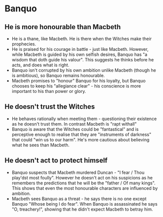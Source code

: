 # Banquo

## He is more honourable than Macbeth

- He is a thane, like Macbeth. He is there when the Witches make their prophecies.
- He is praised for his courage in battle - just like Macbeth. However, while Macbeth is guided by his own selfish desires, Banquo has "a wisdom that doth guide his valour". This suggests he thinks before he acts, and does what is right.
- Banquo isn't corrupted by his own ambition unlike Macbeth (though he is ambitious), so Banquo remains honourable.
- Macbeth promises to "honour" Banquo for his loyalty, but Banquo chooses to keep his "allegiance clear" - his conscience is more important to his than power or glory.

## He doesn't trust the Witches

- He behaves rationally when meeting them - questioning their existence as he doesn't trust them. In contrast Macbeth is "rapt withall"
- Banquo is aware that the Witches could be "fantastical" and is perceptive enough to realise that they are "instruments of darkness" that could "win us to our harm". He's more cautious about believing what he sees than Macbeth.

## He doesn't act to protect himself

- Banquo suspects that Macbeth murdered Duncan - "I fear / Thou play'dst most foully". However he doesn't act on his suspicions as he remembers the predictions that he will be the "father / Of many kings". This shows that even the most honourable characters are influenced by ambition.
- Macbeth sees Banquo as a threat - he says there is no one except Banquo "Whose being I do fear". When Banquo is assassinated he says "O, treachery!", showing that he didn't expect Macbeth to betray him.
